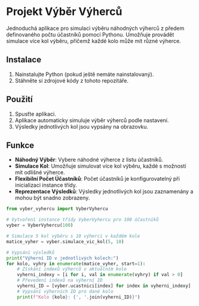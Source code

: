 # Projekt Výběr Výherců

Jednoduchá aplikace pro simulaci výběru náhodných výherců z předem definovaného počtu účastníků pomocí Pythonu. Umožňuje provádět simulace více kol výběru, přičemž každé kolo může mít různé výherce.

## Instalace

1. Nainstalujte Python (pokud ještě nemáte nainstalovaný).
2. Stáhněte si zdrojové kódy z tohoto repozitáře.

## Použití

1. Spusťte aplikaci.
2. Aplikace automaticky simuluje výběr výherců podle nastavení.
3. Výsledky jednotlivých kol jsou vypsány na obrazovku.

## Funkce

- **Náhodný Výběr**: Vybere náhodné výherce z listu účastníků.
- **Simulace Kol**: Umožňuje simulovat více kol výběru, každé s možností mít odlišné výherce.
- **Flexibilní Počet Účastníků**: Počet účastníků je konfigurovatelný při inicializaci instance třídy.
- **Reprezentace Výsledků**: Výsledky jednotlivých kol jsou zaznamenány a mohou být snadno zobrazeny.


```python
from vyber_vyhercu import VyberVyhercu

# Vytvoření instance třídy VyberVyhercu pro 100 účastníků
vyber = VyberVyhercu(100)

# Simulace 5 kol výběru s 10 výherci v každém kole
matice_vyher = vyber.simulace_vic_kol(5, 10)

# Vypsání výsledků
print("Výherní ID v jednotlivých kolech:")
for kolo, vyhry in enumerate(matice_vyher, start=1):
    # Získání indexů výherců v aktuálním kole
    vyherni_indexy = [i for i, val in enumerate(vyhry) if val > 0]
    # Převedení indexů na výherní ID
    vyherni_ID = [vyber.ucastnici[index] for index in vyherni_indexy]
    # Vypsání výherních ID pro dané kolo
    print(f"Kolo {kolo}: {', '.join(vyherni_ID)}")
